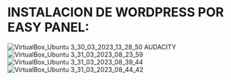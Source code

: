 # INSTALACION DE WORDPRESS POR EASY PANEL:
![VirtualBox_Ubuntu 3_30_03_2023_13_28_50 AUDACITY](https://user-images.githubusercontent.com/122264831/233353927-bab7f00f-ea84-4f1f-b27b-918aadb4da88.png)
![VirtualBox_Ubuntu 3_31_03_2023_08_23_59](https://user-images.githubusercontent.com/122264831/233353937-55eb45c5-f436-432f-a9b8-68cddff82b32.png)
![VirtualBox_Ubuntu 3_31_03_2023_08_39_44](https://user-images.githubusercontent.com/122264831/233353947-b35d2e6f-39ad-4552-b05b-74e0fa036e80.png)
![VirtualBox_Ubuntu 3_31_03_2023_08_44_42](https://user-images.githubusercontent.com/122264831/233353959-ea7ffe51-d95c-4bfb-95a1-a66d69f31e5d.png)

